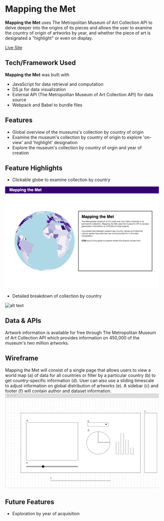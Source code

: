 # Mapping the Met

**Mapping the Met** uses The Metropolitan Museum of Art Collection API to delve deeper into the origins of its pieces and allows the user to examine the country of origin of artworks by year, and whether the piece of art is designated a "highlight" or even on display.

[Live Site](http://mappingthemet.herokuapp.com/)

## Tech/Framework Used

**Mapping the Met** was built with

- JavaScript for data retrieval and computation
- DS.js for data visualization
- External API (The Metropolitan Museum of Art Collection API) for data source
- Webpack and Babel to bundle files

## Features

- Global overview of the museums's collection by country of origin
- Examine the museum's collection by country of origin to explore 'on-view' and 'highlight' designation
- Explore the museum's collection by country of orgin and year of creation

## Feature Highlights

- Clickable globe to examine collection by country

![alt text](public/assets/images/globe.png "Mapping the Met Globe")

- Detailed breakdown of collection by country

![alt text](https://media.giphy.com/media/Sw7MVx2imq6kh1fLXV/giphy.gif "Mapping the Met Country Breakdown")

## Data & APIs

Artwork information is available for free through The Metropolitan Museum of Art Collection API which provides information on 450,000 of the museum's two million artworks.

## Wireframe

Mapping the Met will consist of a single page that allows users to view a world map (a) of data for all countries or filter by a particular country (b) to get country-specific information (d). User can also use a sliding timescale to adjust information on global distribution of artworks (e). A sidebar (c) and footer (f) will contain author and dataset information.
![Wireframe](public/assets/images/wireframe.png)

## Future Features

- Exploration by year of acquisition
